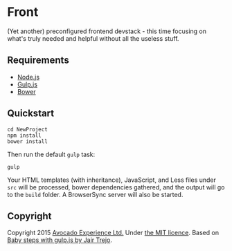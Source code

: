 # Front
(Yet another) preconfigured frontend devstack - this time focusing on what's truly needed and helpful without all the useless stuff.

## Requirements

- [Node.js](http://nodes.org)
- [Gulp.js](http://gulpjs.com)
- [Bower](http://bower.io)

## Quickstart

```
cd NewProject
npm install
bower install
```

Then run the default `gulp` task:

```
gulp
```

Your HTML templates (with inheritance), JavaScript, and Less files under `src` will be processed, bower dependencies gathered, and the output will go to the `build` folder. A BrowserSync server will also be started.

## Copyright
Copyright 2015 [Avocado Experience Ltd.](http://avocadoexperience.co)
Under [the MIT licence](LICENCE.md).
Based on [Baby steps with gulp.js by Jair Trejo](http://jairtrejo.mx/blog/2014/11/baby-steps-with-gulp).
